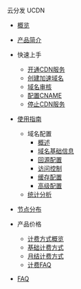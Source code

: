 <div class="sidebar_title icon__ucdn"> 云分发 UCDN</div>

* [概览](cdn/ucdn/overview)    

* [产品简介](cdn/ucdn/intro)    

*  快速上手    
    * [开通CDN服务](cdn/ucdn/quick/open)
    * [创建加速域名](cdn/ucdn/quick/create)
    * [域名审核](cdn/ucdn/quick/check)
    * [配置CNAME](cdn/ucdn/quick/cname)
    * [停止CDN服务](cdn/ucdn/quick/stop)       
    
* [使用指南](cdn/ucdn/guide)    
    * 域名配置
      * [概述](cdn/ucdn/domain/domain1)
      * [域名基础信息](cdn/ucdn/domain/basic)
      * [回源配置](cdn/ucdn/domain/config/config)      
      * [访问控制](cdn/ucdn/domain/config/control)  
      * [缓存配置](cdn/ucdn/domain/config/cache)   
      * [高级配置](cdn/ucdn/domain/config/more)      
    * [统计分析 ](cdn/ucdn/statistics/flow) 
    
* [节点分布](cdn/ucdn/node)   

* 产品价格    
    * [计费方式概览](cdn/ucdn/charge/type)
    * [基础计费方式](cdn/ucdn/charge/flowday)
    * [月结计费方式](cdn/ucdn/charge/month)
    * [计费FAQ](cdn/ucdn/charge/faq)	
    
* [FAQ](cdn/ucdn/faq)
  
  ​    


​    

